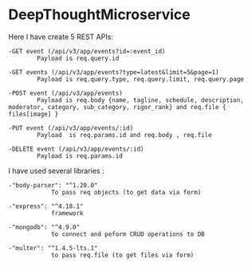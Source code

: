 # DeepThoughtMicroservice
Here I have create 5 REST APIs:

	-GET event (/api/v3/app/events?id=:event_id)
			Payload is req.query.id
			
	-GET events (/api/v3/app/events?type=latest&limit=5&page=1)
			Payload is req.query.type, req.query.limit, req.query.page
			
	-POST event (/api/v3/app/events)
			Payload is req.body {name, tagline, schedule, description, moderator, category, sub_category, rigor_rank} and req.file { files[image] }
			
	-PUT event (/api/v3/app/events/:id)
			Payload  is req.params.id and req.body , req.file
	
	-DELETE event (/api/v3/app/events/:id)
			Payload is req.params.id
			
			
I have used several libraries :

	-"body-parser": "^1.20.0"
				To pass req objects (to get data via form)
		
	-"express": "^4.18.1"
				framework
		
	-"mongodb": "^4.9.0"
				to connect and peform CRUD operations to DB
		
	-"multer": "^1.4.5-lts.1"
				to pass req.file (to get files via form)
